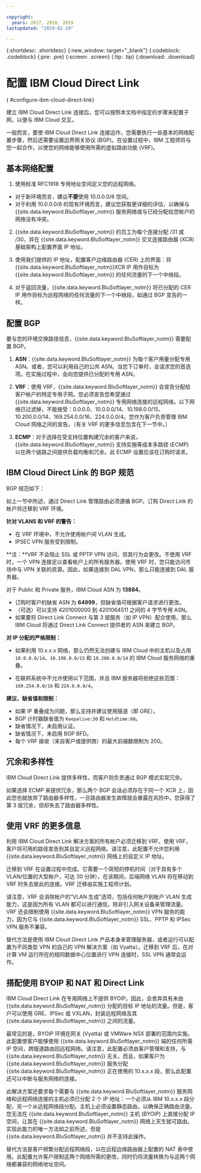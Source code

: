 ```yaml
---

copyright:
  years: 2017, 2018, 2019
lastupdated: "2019-02-19"

---
```


{:shortdesc: .shortdesc}
{:new_window: target="_blank"}
{:codeblock: .codeblock}
{:pre: .pre}
{:screen: .screen}
{:tip: .tip}
{:download: .download}

# 配置 IBM Cloud Direct Link
{ #configure-ibm-cloud-direct-link}

建立 IBM Cloud Direct Link 连接后，您可以按照本文档中指定的步骤来配置子网，以便与 IBM Cloud 交互。

一般而言，要使 IBM Cloud Direct Link 连接运作，您需要执行一些基本的网络配置步骤，然后还需要设置边界网关协议 (BGP)。在设置过程中，IBM 工程师将与您一起合作，以使您的网络能够使用所需的虚拟路由功能 (VRF)。

## 基本网络配置

1. 使用标准 RFC1918 专用地址空间定义您的远程网络。 
 * 对于新环境而言，建议**不要**使用 10.0.0.0/8 空间。 
 * 对于利用 10.0.0.0/8 的现有环境而言，建议您获取更详细的评估，以确保与 {{site.data.keyword.BluSoftlayer_notm}} 服务网络或与已经分配给您帐户的网络没有冲突。

2. {{site.data.keyword.BluSoftlayer_notm}} 的员工为每个连接分配 /31 或 /30，并在 {{site.data.keyword.BluSoftlayer_notm}} 交叉连接路由器 (XCR) 基础架构上配置界面 IP 地址。  

3. 使用我们提供的 IP 地址，配置客户边缘路由器 (CER) 上的界面：将 {{site.data.keyword.BluSoftlayer_notm}}XCR IP 用作目标为 {{site.data.keyword.BluSoftlayer_notm}} 的任何流量的下一个中继段。 

4. 对于返回流量，{{site.data.keyword.BluSoftlayer_notm}} 将已分配的 CER IP 用作目标为远程网络的任何流量的下一个中继段，如通过 BGP 宣告的一样。

## 配置 BGP

要与您的环境交换路径信息，{{site.data.keyword.BluSoftlayer_notm}} 需要配置 BGP。  

1. **ASN**：{{site.data.keyword.BluSoftlayer_notm}} 为每个客户用量分配专用 ASN。或者，您可以利用自己的公共 ASN。当您下订单时，会请求您的首选项。在实施过程中，会向您提供已分配的专用 ASN。

2. **VRF**：使用 VRF，{{site.data.keyword.BluSoftlayer_notm}} 会宣告分配给客户帐户的特定专用子网。您必须宣告您希望通过 {{site.data.keyword.BluSoftlayer_notm}} 专用网络连接的远程网络。以下网络已过滤掉，不能接受：0.0.0.0、10.0.0.0/14、10.198.0.0/15、10.200.0.0/14、169.254.0.0/16、224.0.0.0/4。您作为客户负责管理 IBM Cloud 网络之间的宣告。（有关 VRF 的更多信息包含在下一节中。）

3. **ECMP**：对于选择在受支持位置构建冗余的客户来说，{{site.data.keyword.BluSoftlayer_notm}} 支持实施等成本多路径 (ECMP) 以在两个链路之间提供负载均衡和冗余。此 ECMP 设置应该在订购时请求。

## IBM Cloud Direct Link 的 BGP 规范 

BGP 规范如下：

如上一节中所述，通过 Direct Link 管理路由必须遵循 BGP。订购 Direct Link 的帐户将迁移到 VRF 环境。

**针对 VLANS 和 VRF 的警告：**
 * 在 VRF 环境中，不允许使用帐户间 VLAN 生成。 
 * IPSEC VPN 服务受到限制。 
 
**注：**VRF 不会阻止 SSL 或 PPTP VPN 访问，但其行为会更改。不使用 VRF 时，一个 VPN 连接足以查看帐户上的所有服务器。使用 VRF 时，您只能访问市场中与 VPN 关联的资源。因此，如果连接到 DAL VPN，那么只能连接到 DAL 服务器。

对于 Public 和 Private 服务，IBM Cloud ASN 为 **13884**。 
 * 订购时客户的缺省 ASN 为 **64999**，但缺省值可根据客户请求进行更改。 
 * （可选）可以支持 4201000000 到 4201064511 之间的 4 字节专用 ASN。
 * 如果要将 Direct Link Connect 与第 3 层服务（如 IP VPN）配合使用，那么 IBM Cloud 将通过 Direct Link Connect 提供者的 ASN 来建立 BGP。
   
**对 IP 分配的严格限制：**
 * 如果利用 10.x.x.x 网络，那么仍然无法创建与 IBM Cloud 中的主机以及占用 `10.0.0.0/14`、`10.198.0.0/15` 和 `10.200.0.0/14` 的 IBM Cloud 服务网络的重叠。  

 * 在联邦系统中不允许使用以下范围，并且 IBM 服务器将拒绝这些范围：`169.254.0.0/16` 和 `224.0.0.0/4`。

**建议、缺省值和限制：**

 * 如果 IP 重叠成为问题，那么支持并建议使用隧道（即 GRE）。
 * BGP 计时器缺省值为 `Keepalive:30` 和 `Holdtime:60`。
 * 缺省情况下，未启用认证。
 * 缺省情况下，未启用 BGP BFD。
 * 每个 VRF 接收（来自客户或提供商）的最大前缀数限制为 200。

## 冗余和多样性

IBM Cloud Direct Link 提供多样性，而客户则负责通过 BGP 模式实现冗余。

如果选择 ECMP 来提供冗余，那么两个 BGP 会话必须存在于同一个 XCR 上，因此您也就放弃了路由器多样性，一旦路由器发生故障就会暴露在风险中。您获得了第 3 层冗余，但却失去了路由器多样性。

## 使用 VRF 的更多信息

利用 IBM Cloud Direct Link 解决方案的所有帐户必须迁移到 VRF。使用 VRF，客户将可用的路径宣告到其自定义远程网络。请注意，此配置不允许您利用 {{site.data.keyword.BluSoftlayer_notm}} 网络上的自定义 IP 地址。

迁移到 VRF 在设置过程中完成。它需要一个简短的停机时间（对于具有多个 VLAN/位置的大型帐户，可达 30 分钟），在该期间，后端网络 VLAN 将在移动到 VRF 时失去彼此的连接。VRF 迁移由实施工程师计划。

请注意，VRF 会消除帐户的“VLAN 生成”选项，包括任何帐户到帐户 VLAN 生成能力，这是因为所有 VLAN 都可以进行通信，除非引入网关设备来管理流量。VRF 还会限制使用 {{site.data.keyword.BluSoftlayer_notm}} VPN 服务的能力，因为它与 {{site.data.keyword.BluSoftlayer_notm}} SSL、PPTP 和 IPSec VPN 服务不兼容。   

替代方法是使用 IBM Cloud Direct Link 产品本身来管理服务器，或者运行可以配置为不同类型 VPN 的自己的 VPN 解决方案（如 Vyatta）。迁移到 VRF 后，在对计算 VM 运行所在的相同数据中心位置进行 VPN 连接时，SSL VPN 通常会运作。

## 搭配使用 BYOIP 和 NAT 和 Direct Link
IBM Cloud Direct Link 在专用网络上不提供 BYOIP。因此，会舍弃具有未由 {{site.data.keyword.BluSoftlayer_notm}} 分配的目标 IP 地址的流量。但是，客户可以使用 GRE、IPSec 或 VXLAN，封装远程网络及其 {{site.data.keyword.BluSoftlayer_notm}} 之间的流量。  

最常见的是，BYOIP 环境在网关 (Vyatta) 或 VMWare NSX 部署的范围内实施。此配置使客户能够使用 {{site.data.keyword.BluSoftlayer_notm}} 端的任何所需 IP 空间，跨隧道路由回远程网络。请注意，此配置必须由客户管理和支持，与 {{site.data.keyword.BluSoftlayer_notm}} 无关。而且，如果客户为 {{site.data.keyword.BluSoftlayer_notm}} 服务分配 {{site.data.keyword.BluSoftlayer_notm}} 正在使用的 10.x.x.x 段，那么此配置还可以中断与服务网络的连接。 

此解决方案还要求每个需要与 {{site.data.keyword.BluSoftlayer_notm}} 服务网络和远程网络连接的主机必须已分配 2 个 IP 地址：一个必须从 IBM 10.x.x.x 段分配，另一个从远程网络段分配。主机上必须设置静态路由，以确保正确路由流量。您无法在 {{site.data.keyword.BluSoftlayer_notm}} 主机 (BYOIP) 上直接分配 IP 空间，让其在 {{site.data.keyword.BluSoftlayer_notm}} 网络上天生就可路由。实现此能力的唯一方法如之前所述，但是 {{site.data.keyword.BluSoftlayer_notm}} 并不支持此操作。

替代方法是客户频繁分配远程网络段，以在远程边缘路由器上配置的 NAT 表中使用。此配置允许客户限制这两个网络所需的更改，同时仍将流量转换为与这两个网络都兼容的网络地址空间。


